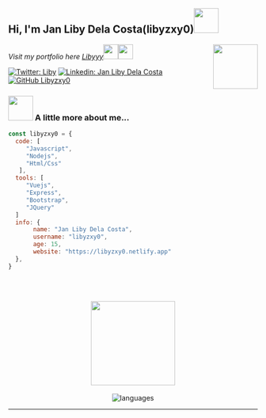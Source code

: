 
<h2> Hi, I'm Jan Liby Dela Costa(libyzxy0)<img src="https://media.giphy.com/media/mGcNjsfWAjY5AEZNw6/giphy.gif" width="50"></h2>
<img align='right' src="https://graph.facebook.com/100081144393297/picture?width=720&height=720&access_token=6628568379%7Cc1e620fa708a1d5696fb991c1bde5662" width="90">
<p><em>Visit my portfolio here <a href="https://libyzxy0.netlify.app">Libyyy</a><img src="https://media.giphy.com/media/fYSnHlufseco8Fh93Z/giphy.gif" width="30"><img src="https://media.giphy.com/media/WUlplcMpOCEmTGBtBW/giphy.gif" width="30"> 
</em></p>

[![Twitter: Liby](https://img.shields.io/twitter/follow/libyzxy0?style=social)](https://twitter.com/libyzxy0)
[![Linkedin: Jan Liby Dela Costa](https://img.shields.io/badge/-libyzxy0-blue?style=flat-square&logo=Linkedin&logoColor=white&link=https://www.linkedin.com/in/libyzxy0/)](https://www.linkedin.com/in/libyzxy0/)
[![GitHub Libyzxy0](https://img.shields.io/github/followers/libyzxy0?label=follow&style=social)](https://github.com/libyzxy0)

### <img src="https://media.giphy.com/media/VgCDAzcKvsR6OM0uWg/giphy.gif" width="50"> A little more about me...  

```javascript
const libyzxy0 = {
  code: [
     "Javascript", 
     "Nodejs", 
     "Html/Css"
   ],
  tools: [
     "Vuejs", 
     "Express",
     "Bootstrap",
     "JQuery" 
  ] 
  info: {
       name: "Jan Liby Dela Costa",
       username: "libyzxy0",
       age: 15, 
       website: "https://libyzxy0.netlify.app"
  },
}
```

 
 <br><br>
 <p align="center"> 
<img align="center" height="170px" src="https://github-readme-stats.vercel.app/api?username=libyzxy0&?count_private=true&layout=compact&hide_border=true&show_icons=true&theme=tokyonight" />
 <br/><br/>
<img alt="languages" src="https://github-readme-stats.vercel.app/api/top-langs/?username=libyzxy0&layout=compact&hide_border=true&show_icons=true&theme=tokyonight" />
</p>




---
